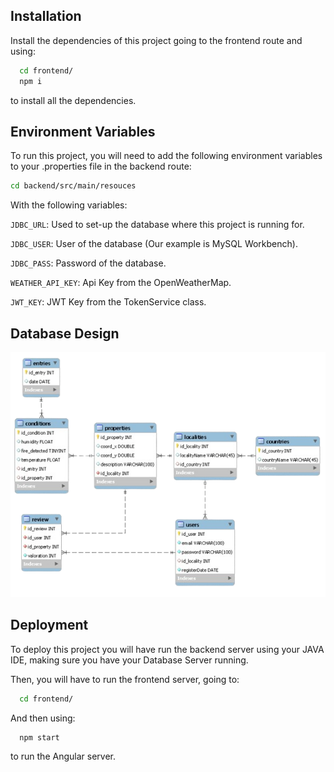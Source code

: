 ## Installation

Install the dependencies of this project going to the frontend route and using:
```bash
  cd frontend/
  npm i
```
to install all the dependencies.

## Environment Variables

To run this project, you will need to add the following environment variables to your .properties file in the backend route:

```bash
cd backend/src/main/resouces
```

With the following variables:

`JDBC_URL`: Used to set-up the database where this project is running for.

`JDBC_USER`: User of the database (Our example is MySQL Workbench).

`JDBC_PASS`: Password of the database.

`WEATHER_API_KEY`: Api Key from the OpenWeatherMap.

`JWT_KEY`: JWT Key from the TokenService class.

## Database Design

![Database Design](./frontend/src/assets/images/DatabaseDesign.png)

## Deployment

To deploy this project you will have run the backend server using your JAVA IDE, making sure you have your Database Server running.

Then, you will have to run the frontend server, going to:

```bash
  cd frontend/
```

And then using:

```bash
  npm start
```
to run the Angular server.
